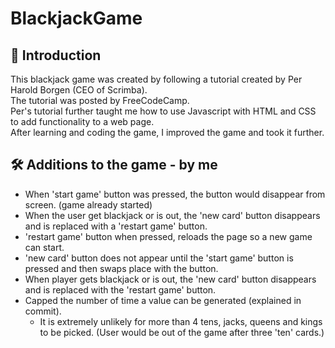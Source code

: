 # BlackjackGame

## 🍼 Introduction    
This blackjack game was created by following a tutorial created by Per Harold Borgen (CEO of Scrimba).   
The tutorial was posted by FreeCodeCamp.  
Per's tutorial further taught me how to use Javascript with HTML and CSS to add functionality to a web page.  
After learning and coding the game, I improved the game and took it further.

## 🛠 Additions to the game - by me
- When 'start game' button was pressed, the button would disappear from screen. (game already started)  
- When the user get blackjack or is out, the 'new card' button disappears and is replaced with a 'restart game' button.  
- 'restart game' button when pressed, reloads the page so a new game can start.  
- 'new card' button does not appear until the 'start game' button is pressed and then swaps place with the button.  
- When player gets blackjack or is out, the 'new card' button disappears and is replaced with the 'restart game' button.  
- Capped the number of time a value can be generated (explained in commit).  
  - It is extremely unlikely for more than 4 tens, jacks, queens and kings to be picked. (User would be out of the game after three 'ten' cards.)  
